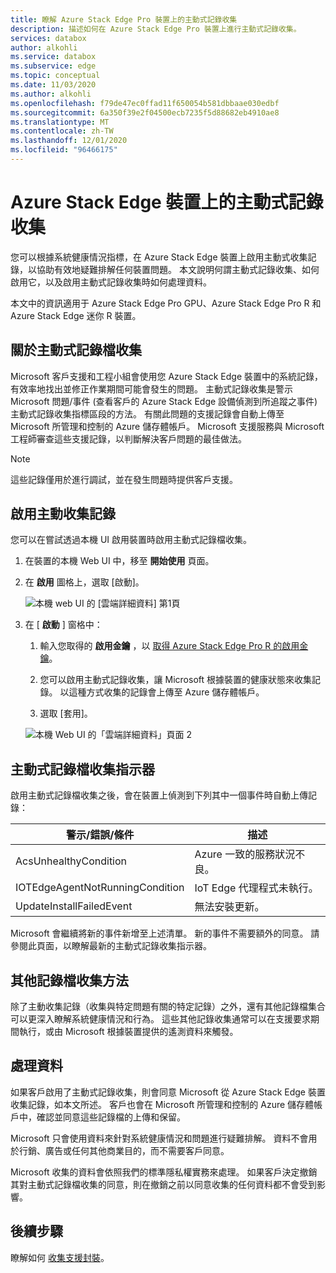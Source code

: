 ```yaml
---
title: 瞭解 Azure Stack Edge Pro 裝置上的主動式記錄收集
description: 描述如何在 Azure Stack Edge Pro 裝置上進行主動式記錄收集。
services: databox
author: alkohli
ms.service: databox
ms.subservice: edge
ms.topic: conceptual
ms.date: 11/03/2020
ms.author: alkohli
ms.openlocfilehash: f79de47ec0ffad11f650054b581dbbaae030edbf
ms.sourcegitcommit: 6a350f39e2f04500ecb7235f5d88682eb4910ae8
ms.translationtype: MT
ms.contentlocale: zh-TW
ms.lasthandoff: 12/01/2020
ms.locfileid: "96466175"
---
```

# <a name="proactive-log-collection-on-your-azure-stack-edge-device"></a>Azure Stack Edge 裝置上的主動式記錄收集

您可以根據系統健康情況指標，在 Azure Stack Edge 裝置上啟用主動式收集記錄，以協助有效地疑難排解任何裝置問題。 本文說明何謂主動式記錄收集、如何啟用它，以及啟用主動式記錄收集時如何處理資料。
   
本文中的資訊適用于 Azure Stack Edge Pro GPU、Azure Stack Edge Pro R 和 Azure Stack Edge 迷你 R 裝置。

## <a name="about-proactive-log-collection"></a>關於主動式記錄檔收集

Microsoft 客戶支援和工程小組會使用您 Azure Stack Edge 裝置中的系統記錄，有效率地找出並修正作業期間可能會發生的問題。 主動式記錄收集是警示 Microsoft 問題/事件 (查看客戶的 Azure Stack Edge 設備偵測到所追蹤之事件) 主動式記錄收集指標區段的方法。 有關此問題的支援記錄會自動上傳至 Microsoft 所管理和控制的 Azure 儲存體帳戶。 Microsoft 支援服務與 Microsoft 工程師審查這些支援記錄，以判斷解決客戶問題的最佳做法。    

> [!NOTE]
> 這些記錄僅用於進行調試，並在發生問題時提供客戶支援。 


## <a name="enabling-proactive-log-collection"></a>啟用主動收集記錄

您可以在嘗試透過本機 UI 啟用裝置時啟用主動式記錄檔收集。 

1. 在裝置的本機 Web UI 中，移至 **開始使用** 頁面。
2. 在 **啟用** 圖格上，選取 [啟動]。 

    ![本機 web UI 的 [雲端詳細資料] 第1頁](./media/azure-stack-edge-pro-r-deploy-activate/activate-1.png)
    
3. 在 [ **啟動** ] 窗格中：
    1. 輸入您取得的 **啟用金鑰** ，以 [取得 Azure Stack Edge Pro R 的啟用金鑰](azure-stack-edge-pro-r-deploy-prep.md#get-the-activation-key)。

    1. 您可以啟用主動式記錄收集，讓 Microsoft 根據裝置的健康狀態來收集記錄。 以這種方式收集的記錄會上傳至 Azure 儲存體帳戶。
    
    1. 選取 [套用]。

    ![本機 Web UI 的「雲端詳細資料」頁面 2](./media/azure-stack-edge-pro-r-deploy-activate/activate-2.png)



## <a name="proactive-log-collection-indicators"></a>主動式記錄檔收集指示器

啟用主動式記錄檔收集之後，會在裝置上偵測到下列其中一個事件時自動上傳記錄：  


|警示/錯誤/條件  |描述  |
|---------|---------|
|AcsUnhealthyCondition     |Azure 一致的服務狀況不良。         |
|IOTEdgeAgentNotRunningCondition      |IoT Edge 代理程式未執行。         |
|UpdateInstallFailedEvent | 無法安裝更新。        |

 
Microsoft 會繼續將新的事件新增至上述清單。 新的事件不需要額外的同意。 請參閱此頁面，以瞭解最新的主動式記錄收集指示器。    
 

## <a name="other-log-collection-methods"></a>其他記錄檔收集方法

除了主動收集記錄（收集與特定問題有關的特定記錄）之外，還有其他記錄檔集合可以更深入瞭解系統健康情況和行為。 這些其他記錄收集通常可以在支援要求期間執行，或由 Microsoft 根據裝置提供的遙測資料來觸發。  

## <a name="handling-data"></a>處理資料

如果客戶啟用了主動式記錄收集，則會同意 Microsoft 從 Azure Stack Edge 裝置收集記錄，如本文所述。 客戶也會在 Microsoft 所管理和控制的 Azure 儲存體帳戶中，確認並同意這些記錄檔的上傳和保留。

Microsoft 只會使用資料來針對系統健康情況和問題進行疑難排解。 資料不會用於行銷、廣告或任何其他商業目的，而不需要客戶同意。 

Microsoft 收集的資料會依照我們的標準隱私權實務來處理。 如果客戶決定撤銷其對主動式記錄檔收集的同意，則在撤銷之前以同意收集的任何資料都不會受到影響。

## <a name="next-steps"></a>後續步驟

瞭解如何 [收集支援封裝](azure-stack-edge-gpu-troubleshoot.md#collect-support-package)。